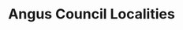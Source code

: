 ---
schema: default
title: Angus Council Localities
organization: Angus Council
notes: Localities used in the Corporate Address Gazetteer for the generation of addresses.
resources:

  - name: Angus Council Localities WMS
  - url: http://data.angus.gov.uk/geoserver/inspire/inspire:gaz_localities/wms?service=WMS&request=GetMap
  - format: WMS

  - name: Angus Council Localities KML
  - url: http://data.angus.gov.uk/geoserver/inspire/wms/kml?layers=inspire:gaz_localities&mode=download
  - format: KML

  - name: Angus Council Localities GEOJSON
  - url: http://data.angus.gov.uk/geoserver/inspire/ows?service=WFS&version=1.0.0&request=GetFeature&typeName=inspire:gaz_localities&outputFormat=application%2Fjson&srsName=EPSG:3857
  - format: GEOJSON

license: UK Open Government Licence (OGL)
category:

  - gazetteer

  - localities

  - towns


  - 

maintainer: Tim Wisniewski
maintainer_email: tim@timwis.com
---